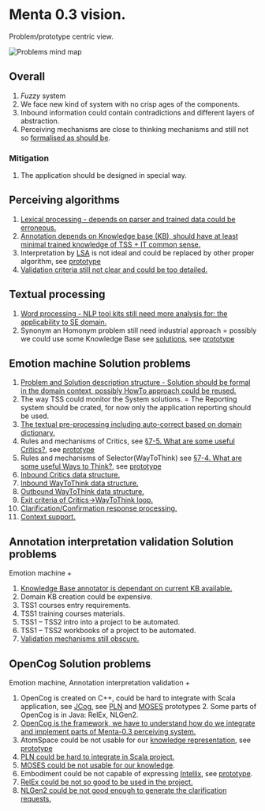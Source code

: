 # Menta 0.3 vision.
Problem/prototype centric view.

![Problems mind map](https://github.com/menta/menta-0.3/raw/master/doc/informal/mind-maps/problem%20highlevel.png)

## Overall

 1. *Fuzzy* system
  2. We face new kind of system with no crisp ages of the components.
  2. Inbound information could contain contradictions and different layers of abstraction.
 1. Perceiving mechanisms are close to thinking mechanisms and still not so [formalised as should be](https://github.com/menta/menta-0.3/blob/master/doc/informal/formalisation-criteria.md).

### Mitigation

 1. The application should be designed in special way.


## Perceiving algorithms

 1. [Lexical processing - depends on parser and trained data could be erroneous.](https://github.com/menta/menta-0.3/blob/master/doc/informal/prototypes-estimates.md#Natural_language_processors)
 1. [Annotation depends on Knowledge base (KB), should have at least minimal trained knowledge of TSS + IT common sense.](https://github.com/menta/menta-0.3/blob/master/doc/informal/prototypes-estimates.md#KnowledgeBaseAnnotator)
 1. Interpretation by [LSA](http://en.wikipedia.org/wiki/Latent_semantic_analysis) is not ideal and could be replaced by other proper algorithm, see [prototype](https://github.com/menta/menta-0.3/blob/master/doc/informal/prototypes-estimates.md#Emotion_Machine)
 1. [Validation criteria still not clear and could be too detailed.](https://github.com/menta/menta-0.3/blob/master/doc/informal/prototypes-estimates.md#Training)

## Textual processing

 1. [Word processing - NLP tool kits still need more analysis for: the applicability to SE domain.](https://github.com/menta/menta-0.3/blob/master/doc/informal/prototypes-estimates.md#Natural_language_processors)
 1. Synonym an Homonym problem still need industrial approach = possibly we could use some Knowledge Base see [solutions](https://github.com/menta/menta-0.3/blob/master/doc/informal/solution-ideas.md#Synonym_processing),
  see [prototype](https://github.com/menta/menta-0.3/blob/master/doc/informal/prototypes-estimates.md#KnowledgeBaseAnnotator)

## Emotion machine Solution problems

 1. [Problem and Solution description structure - Solution should be formal in the domain context, possibly HowTo approach could be reused.](https://github.com/menta/menta-0.3/blob/master/doc/informal/prototypes-estimates.md#Model)
 1. The way TSS could monitor the System solutions. = The Reporting system should be crated, for now only the application reporting should be used.
 1. [The textual pre-processing including auto-correct based on domain dictionary.](https://github.com/menta/menta-0.3/blob/master/doc/informal/prototypes-estimates.md#Auto_correct)
 1. Rules and mechanisms of Critics, see [§7-5. What are some useful Critics?](http://web.media.mit.edu/~minsky/E7/eb7.html),
 see [prototype](https://github.com/menta/menta-0.3/blob/master/doc/informal/prototypes-estimates.md#Design_Emotion_Machine)
 1. Rules and mechanisms of Selector(WayToThink) see [§7-4. What are some useful Ways to Think?](http://web.media.mit.edu/~minsky/E7/eb7.html),
 see [prototype](https://github.com/menta/menta-0.3/blob/master/doc/informal/prototypes-estimates.md#Design_Emotion_Machine)
 1. [Inbound Critics data structure.](https://github.com/menta/menta-0.3/blob/master/doc/informal/prototypes-estimates.md#Model)
 1. [Inbound WayToThink data structure.](https://github.com/menta/menta-0.3/blob/master/doc/informal/prototypes-estimates.md#Model)
 1. [Outbound WayToThink data structure.](https://github.com/menta/menta-0.3/blob/master/doc/informal/prototypes-estimates.md#Model)
 1. [Exit criteria of Critics->WayToThink loop.](https://github.com/menta/menta-0.3/blob/master/doc/informal/prototypes-estimates.md#Test_data)
 1. [Clarification/Confirmation response processing.](https://github.com/menta/menta-0.3/blob/master/doc/informal/prototypes-estimates.md#NLGen)
 1. [Context support.](https://github.com/menta/menta-0.3/blob/master/doc/informal/prototypes-estimates.md#Internal_knowledge)

## Annotation interpretation validation Solution problems

Emotion machine +

 1. [Knowledge Base annotator is dependant on current KB available.](https://github.com/menta/menta-0.3/blob/master/doc/informal/prototypes-estimates.md#KnowledgeBaseAnnotator)
 1. Domain KB creation could be expensive.
   2.	TSS1 courses entry requirements.
   2.	TSS1 training courses materials.
   2.	TSS1 – TSS2 intro into a project to be automated.
   2.	TSS1 – TSS2 workbooks of a project to be automated.
 1. [Validation mechanisms still obscure.](https://github.com/menta/menta-0.3/blob/master/doc/informal/prototypes-estimates.md#Test_data)

## OpenCog Solution problems

 Emotion machine, Annotation interpretation validation +

  1. OpenCog is created on C++, could be hard to integrate with Scala application, see [JCog](https://launchpad.net/jcog), see [PLN](https://github.com/menta/menta-0.3/blob/master/doc/informal/prototypes-estimates.md#PLN) and [MOSES](https://github.com/menta/menta-0.3/blob/master/doc/informal/prototypes-estimates.md#MOSES) prototypes
    2. Some parts of OpenCog is in Java: RelEx, NLGen2.
  1. [OpenCog is the framework, we have to understand how do we integrate and implement parts of Menta-0.3 perceiving system.](https://github.com/menta/menta-0.3/blob/master/doc/informal/prototypes-estimates.md#OpenCog)
  1. AtomSpace could be not usable for our [knowledge representation](http://web.media.mit.edu/~minsky/E8/eb8.html#_Toc518305130), see [prototype](https://github.com/menta/menta-0.3/blob/master/doc/informal/prototypes-estimates.md#AtomSpace)
  1. [PLN could be hard to integrate in Scala project.](https://github.com/menta/menta-0.3/blob/master/doc/informal/prototypes-estimates.md#PLN)
  1. [MOSES could be not usable for our knowledge](https://github.com/menta/menta-0.3/blob/master/doc/informal/prototypes-estimates.md#MOSES).
  1. Embodiment could be not capable of expressing [Intellix](https://github.com/menta/menta-0.3/blob/master/doc/informal/intellix.md), see [prototype](https://github.com/menta/menta-0.3/blob/master/doc/informal/prototypes-estimates.md#Embodiment).
  1. [RelEx could be not so good to be used in the project.](https://github.com/menta/menta-0.3/blob/master/doc/informal/prototypes-estimates.md#Natural_language_processors)
  1. [NLGen2 could be not good enough to generate the clarification requests.](https://github.com/menta/menta-0.3/blob/master/doc/informal/prototypes-estimates.md.md#NLGen)